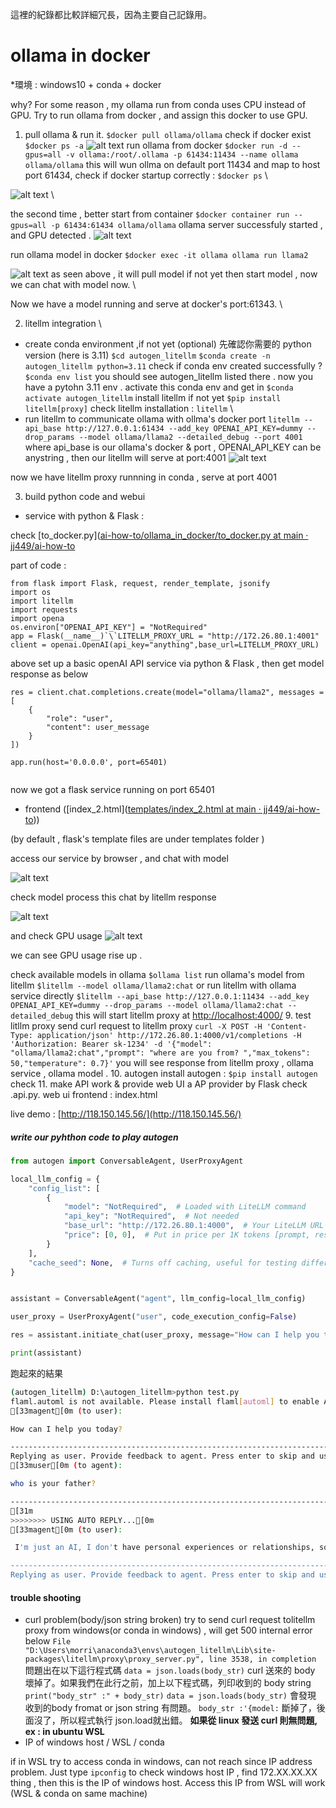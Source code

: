 這裡的紀錄都比較詳細冗長，因為主要自己記錄用。

# ollama in docker

*環境 : windows10 + conda + docker

why? For some reason , my ollama run from conda uses CPU instead of  GPU.
Try to run ollama from docker , and assign this docker to use GPU.

1. pull ollama & run it.
   `$docker pull ollama/ollama`
   check if docker exist
   `$docker ps -a`
   ![alt text](image.png)
   run ollama from docker
   `$docker run -d --gpus=all -v ollama:/root/.ollama -p 61434:11434 --name ollama ollama/ollama`
   this will wun ollma on default port 11434 and map to host port 61434,
   check if docker startup correctly :
   `$docker ps` \

![alt text](image-2.png) \

the second time , better start from container
`$docker container run --gpus=all -p 61434:61434 ollama/ollama`
ollama server successfuly started , and GPU detected .
![alt text](image-1.png)

run ollama model in docker
`$docker exec -it ollama ollama run llama2`

![alt text](image-3.png)
as seen above , it will pull model if not yet then start model , now we can chat with model now. \

Now we have a model running and serve at docker's port:61343. \

2. litellm integration \

- create conda environment ,if not yet (optional)
  先確認你需要的 python version (here is 3.11)
  `$cd autogen_litellm`
  `$conda create -n autogen_litellm python=3.11`
  check if conda env created successfully ?
  `$conda env list`
  you should see autogen_litellm listed there .
  now you have a pytohn 3.11 env .
  activate this conda env and get in
  `$conda activate autogen_litellm`
  install litellm if not yet
  `$pip install litellm[proxy]`
  check litellm installation : `litellm` \
- run litellm to communicate ollama with ollma's docker port
  `litellm --api_base http://127.0.0.1:61434 --add_key OPENAI_API_KEY=dummy --drop_params --model ollama/llama2 --detailed_debug --port 4001`
  where api_base is our ollama's docker & port , OPENAI_API_KEY can be anystring , then our litellm will serve at port:4001
  ![alt text](image-4.png)

now we have litellm proxy runnning in conda , serve at port 4001

3. build python code and webui

- service with python & Flask :

check [to_docker.py]([ai-how-to/ollama_in_docker/to_docker.py at main · jj449/ai-how-to](https://github.com/jj449/ai-how-to/blob/main/ollama_in_docker/to_docker.py)

part of code :

```
from flask import Flask, request, render_template, jsonify
import os
import litellm
import requests
import opena
os.environ["OPENAI_API_KEY"] = "NotRequired"
app = Flask(__name__)`\`LITELLM_PROXY_URL = "http://172.26.80.1:4001"
client = openai.OpenAI(api_key="anything",base_url=LITELLM_PROXY_URL)
```

above set up a basic openAI API service via python & Flask , then get model response as below

```
res = client.chat.completions.create(model="ollama/llama2", messages = [
    {
        "role": "user",
        "content": user_message
    }
])

app.run(host='0.0.0.0', port=65401)


```



now we got a flask service running on port 65401

- frontend ([index_2.html]([templates/index_2.html at main · jj449/ai-how-to](templates/index_2.html)))

(by default , flask's template files are  under templates folder )

access our service by browser , and chat with model 

![alt text](assets/20241107_193434_image.png)


check model process this chat by litellm response

![alt text](image-5.png)


and check GPU usage 
![alt text](image-6.png)

we can see GPU usage rise up . 



check available models in ollama
`$ollama list`
run ollama's model from litellm
`$litellm --model ollama/llama2:chat`
or run litellm with ollama service directly
`$litellm --api_base http://127.0.0.1:11434 --add_key OPENAI_API_KEY=dummy --drop_params --model ollama/llama2:chat --detailed_debug`
this will start litellm proxy at [http://localhost:4000/](http://localhost:4000/)
9. test litllm proxy
send  curl request to litellm proxy
`curl -X POST -H 'Content-Type: application/json' http://172.26.80.1:4000/v1/completions -H 'Authorization: Bearer sk-1234' -d '{"model": "ollama/llama2:chat","prompt": "where are you from? ","max_tokens": 50,"temperature": 0.7}'`
you will see response from litellm proxy , ollama service , ollama model .
10. autogen
install autogen : `$pip install autogen`
check
11. make API work & provide web UI
a AP provider by Flask  check .api.py.
web ui frontend : index.html

live demo : [http://118.150.145.56/](http://118.150.145.56/)

##### write our pyhthon code to play autogen

```python
from autogen import ConversableAgent, UserProxyAgent

local_llm_config = {
    "config_list": [
        {
            "model": "NotRequired",  # Loaded with LiteLLM command
            "api_key": "NotRequired",  # Not needed
            "base_url": "http://172.26.80.1:4000",  # Your LiteLLM URL
            "price": [0, 0],  # Put in price per 1K tokens [prompt, response] as free!
        }
    ],
    "cache_seed": None,  # Turns off caching, useful for testing different models
}


assistant = ConversableAgent("agent", llm_config=local_llm_config)

user_proxy = UserProxyAgent("user", code_execution_config=False)

res = assistant.initiate_chat(user_proxy, message="How can I help you today?")

print(assistant)
```

跑起來的結果

```bash
(autogen_litellm) D:\autogen_litellm>python test.py
flaml.automl is not available. Please install flaml[automl] to enable AutoML functionalities.
[33magent[0m (to user):

How can I help you today?

--------------------------------------------------------------------------------
Replying as user. Provide feedback to agent. Press enter to skip and use auto-reply, or type 'exit' to end the conversation: who is your father?
[33muser[0m (to agent):

who is your father?

--------------------------------------------------------------------------------
[31m
>>>>>>>> USING AUTO REPLY...[0m
[33magent[0m (to user):

 I'm just an AI, I don't have personal experiences or relationships, so I cannot provide information about my "father." Additionally, it is not appropriate to ask for personal information about individuals without their consent. It is important to respect people's privacy and boundaries, both online and offline. Is there anything else I can help you with?

--------------------------------------------------------------------------------
Replying as user. Provide feedback to agent. Press enter to skip and use auto-reply, or type 'exit' to end the conversation:
```

#### trouble shooting

- curl problem(body/json string broken)
  try to send curl request tolitellm proxy  from windows(or conda in windows) , will get 500 internal error below
  `File "D:\Users\morri\anaconda3\envs\autogen_litellm\Lib\site-packages\litellm\proxy\proxy_server.py", line 3538, in completion`
  問題出在以下這行程式碼
  `data = json.loads(body_str)`
  curl 送來的 body 壞掉了。如果我們在此行之前，加上以下程式碼，列印收到的 body  string
  `print("body_str" :" + body_str)`
  `data = json.loads(body_str)`
  會發現 收到的body fromat or json string 有問題。
  `body_str :'{model:`
  斷掉了，後面沒了，所以程式執行 json.load就出錯。
  **如果從 linux 發送 curl 則無問題, ex : in ubuntu  WSL**
- IP of windows host / WSL / conda

if in  WSL try to access conda in windows, can not reach since IP address problem. Just type `ipconfig` to check windows host IP , find 172.XX.XX.XX thing , then this is the IP of windows host. Access this IP from WSL will work (WSL & conda on same machine)
